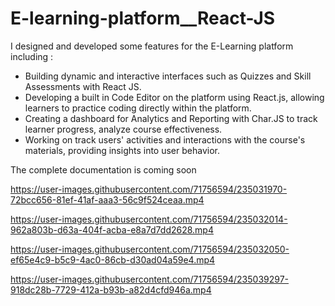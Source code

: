 # E-learning-platform__React-JS

I designed and developed some features for the E-Learning platform including :


- Building dynamic and interactive interfaces such as Quizzes and Skill Assessments with React JS.
- Developing a built in Code Editor on the platform using React.js, allowing learners to practice coding directly within the platform.
- Creating a dashboard for Analytics and Reporting with Char.JS to track learner progress, analyze course effectiveness.
- Working on track users' activities and interactions with the course's materials, providing insights into user behavior.

The complete documentation is coming soon

https://user-images.githubusercontent.com/71756594/235031970-72bcc656-81ef-41af-aaa3-56c9f524ceaa.mp4


https://user-images.githubusercontent.com/71756594/235032014-962a803b-d63a-404f-acba-e8a7d7dd2628.mp4


https://user-images.githubusercontent.com/71756594/235032050-ef65e4c9-b5c9-4ac0-86cb-d30ad04a59e4.mp4


https://user-images.githubusercontent.com/71756594/235039297-918dc28b-7729-412a-b93b-a82d4cfd946a.mp4





